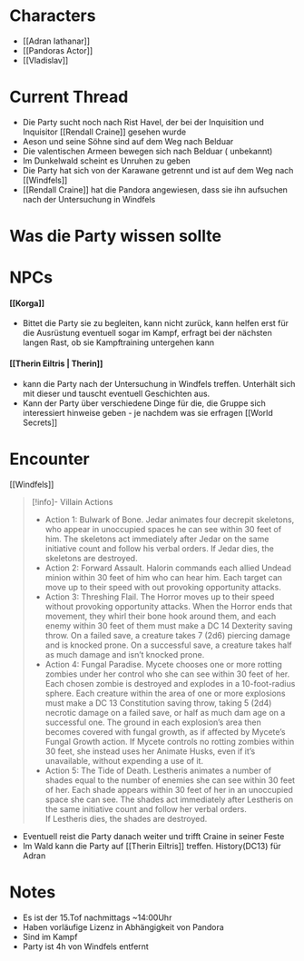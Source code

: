 # Characters
- [[Adran Iathanar]]
- [[Pandoras Actor]]
- [[Vladislav]]

# Current Thread
- Die Party sucht noch nach Rist Havel, der bei der Inquisition und Inquisitor [[Rendall Craine]] gesehen wurde
- Aeson und seine Söhne sind auf dem Weg nach Belduar
- Die valentischen Armeen bewegen sich nach Belduar ( unbekannt)
- Im Dunkelwald scheint es Unruhen zu geben
- Die Party hat sich von der Karawane getrennt und ist auf dem Weg nach [[Windfels]]
- [[Rendall Craine]] hat die Pandora angewiesen, dass sie ihn aufsuchen nach der Untersuchung in Windfels



# Was die Party wissen sollte



# NPCs
#### [[Korga]]
- Bittet die Party sie zu begleiten, kann nicht zurück, kann helfen erst für die Ausrüstung eventuell sogar im Kampf, erfragt bei der nächsten langen Rast, ob sie Kampftraining untergehen kann
#### [[Therin Eiltris | Therin]]

- kann die Party nach der Untersuchung in Windfels treffen. Unterhält sich mit dieser und tauscht eventuell Geschichten aus.
- Kann der Party über verschiedene Dinge für die, die Gruppe sich interessiert hinweise geben - je nachdem was sie erfragen [[World Secrets]]


# Encounter

[[Windfels]]

> [!info]- Villain Actions  
> - Action 1: Bulwark of Bone. Jedar animates four decrepit skeletons, who appear in unoccupied spaces he can see within 30 feet of him. The skeletons act immediately after Jedar on the same initiative count and follow his verbal orders. If Jedar dies, the skeletons are destroyed. 
> - Action 2: Forward Assault. Halorin commands each allied Undead minion within 30 feet of him who can hear him. Each target can move up to their speed with out provoking opportunity attacks. 
> - Action 3: Threshing Flail. The Horror moves up to their speed without provoking opportunity attacks. When the Horror ends that movement, they whirl their bone hook around them, and each enemy within 30 feet of them must make a DC 14 Dexterity saving throw. On a failed save, a creature takes 7 (2d6) piercing damage and is knocked prone. On a successful save, a creature takes half as much damage and isn’t knocked prone. 
> - Action 4: Fungal Paradise. Mycete chooses one or more rotting zombies under her control who she can see within 30 feet of her. Each chosen zombie is destroyed and explodes in a 10-foot-radius sphere. Each creature within the area of one or more explosions must make a DC 13 Constitution saving throw, taking 5 (2d4) necrotic damage on a failed save, or half as much dam age on a successful one. The ground in each explosion’s area then becomes covered with fungal growth, as if affected by Mycete’s Fungal Growth action. If Mycete controls no rotting zombies within 30 feet, she instead uses her Animate Husks, even if it’s unavailable, without expending a use of it. 
> - Action 5: The Tide of Death. Lestheris animates a number of shades equal to the number of enemies she can see within 30 feet of her. Each shade appears within 30 feet of her in an unoccupied space she can see. The shades act immediately after Lestheris on the same initiative count and follow her verbal orders. If Lestheris dies, the shades are destroyed.

- Eventuell reist die Party danach weiter und trifft Craine in seiner Feste
- Im Wald kann die Party auf [[Therin Eiltris]] treffen. History(DC13) für Adran
# Notes
- Es ist der 15.Tof nachmittags  ~14:00Uhr
- Haben vorläufige Lizenz in Abhängigkeit von Pandora
- Sind im Kampf
- Party ist 4h von Windfels entfernt
